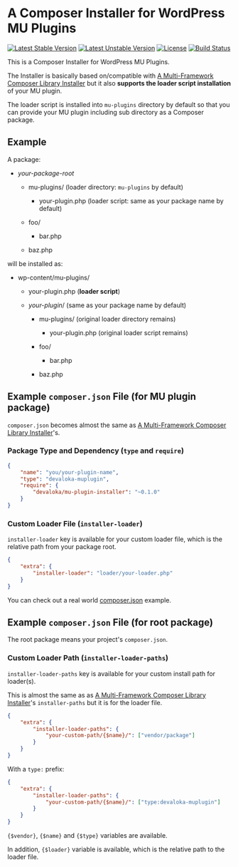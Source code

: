 # A Composer Installer for WordPress MU Plugins

[![Latest Stable Version][stable-image]][stable-url]
[![Latest Unstable Version][unstable-image]][unstable-url]
[![License][license-image]][license-url]
[![Build Status][travis-image]][travis-url]
 
This is a Composer Installer for WordPress MU Plugins.

The Installer is basically based on/compatible with [A Multi-Framework Composer Library Installer](https://github.com/composer/installers)
but it also **supports the loader script installation** of your MU plugin.

The loader script is installed into `mu-plugins` directory by default so that
you can provide your MU plugin including sub directory as a Composer package.

## Example

A package:

*   *your-package-root*

    *   mu-plugins/ (loader directory: `mu-plugins` by default)

        *   your-plugin.php (loader script: same as your package name by
            default)

    *   foo/

        *   bar.php 

    *   baz.php

will be installed as:

*   wp-content/mu-plugins/

    *   your-plugin.php (**loader script**)

    *   *your-plugin*/ (same as your package name by default)

        *   mu-plugins/ (original loader directory remains)

            *   your-plugin.php (original loader script remains)

        *   foo/

            *   bar.php

        *   baz.php

## Example `composer.json` File (for MU plugin package)

`composer.json` becomes almost the same as [A Multi-Framework Composer Library Installer](https://github.com/composer/installers)'s.

### Package Type and Dependency (`type` and `require`)

```json
{
    "name": "you/your-plugin-name",
    "type": "devaloka-muplugin",
    "require": {
        "devaloka/mu-plugin-installer": "~0.1.0"
    }
}
```

### Custom Loader File (`installer-loader`)

`installer-loader` key is available for your custom loader file, which is the
relative path from your package root.

```json
{
    "extra": {
        "installer-loader": "loader/your-loader.php"
    }
}
```

You can check out a real world [composer.json](https://github.com/devaloka/devaloka/blob/master/composer.json) example.

## Example `composer.json` File (for root package)

The root package means your project's `composer.json`.

### Custom Loader Path (`installer-loader-paths`)

`installer-loader-paths` key is available for your custom install path for
loader(s).

This is almost the same as as [A Multi-Framework Composer Library Installer](https://github.com/composer/installers)'s `installer-paths`
but it is for the loader file.

```json
{
    "extra": {
        "installer-loader-paths": {
            "your-custom-path/{$name}/": ["vendor/package"]
        }
    }
}
```

With a `type:` prefix:

```json
{
    "extra": {
        "installer-loader-paths": {
            "your-custom-path/{$name}/": ["type:devaloka-muplugin"]
        }
    }
}
```

`{$vendor}`, `{$name}` and `{$type}` variables are available.

In addition, `{$loader}` variable is available, which is the relative path
to the loader file.

[stable-image]: https://poser.pugx.org/devaloka/mu-plugin-installer/v/stable
[stable-url]: https://packagist.org/packages/devaloka/mu-plugin-installer

[unstable-image]: https://poser.pugx.org/devaloka/mu-plugin-installer/v/unstable
[unstable-url]: https://packagist.org/packages/devaloka/mu-plugin-installer

[license-image]: https://poser.pugx.org/devaloka/mu-plugin-installer/license
[license-url]: https://packagist.org/packages/devaloka/mu-plugin-installer

[travis-image]: https://travis-ci.org/devaloka/mu-plugin-installer.svg?branch=master
[travis-url]: https://travis-ci.org/devaloka/mu-plugin-installer
